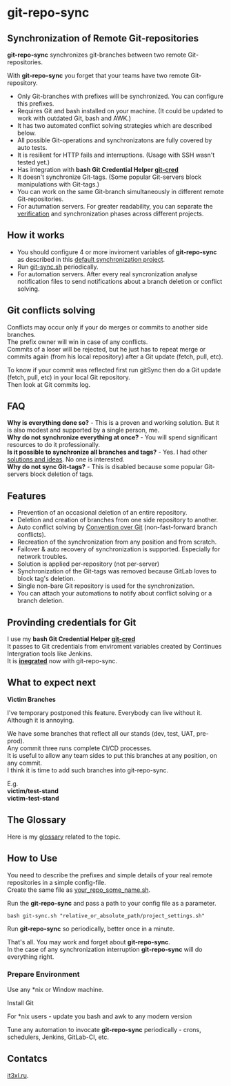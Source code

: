 # git-repo-sync

## Synchronization of Remote Git-repositories

**git-repo-sync** synchronizes git-branches between two remote Git-repositories.

With **git-repo-sync** you forget that your teams have two remote Git-repository.

* Only Git-branches with prefixes will be synchronized. You can configure this prefixes.
* Requires Git and bash installed on your machine. (It could be updated to work with outdated Git, bash and AWK.)
* It has two automated conflict solving strategies which are described below.
* All possible Git-operations and synchronizatons are fully covered by auto tests.
* It is resilient for HTTP fails and interruptions. (Usage with SSH wasn't tested yet.)
* Has integration with **bash Git Credential Helper [git-cred](https://github.com/it3xl/bash-git-credential-helper)**
* It doesn't synchronize Git-tags. (Some popular Git-servers block manipulations with Git-tags.)
* You can work on the same Git-branch simultaneously in different remote Git-repositories.
* For autumation servers. For greater readability, you can separate the [verification](https://github.com/it3xl/git-repo-sync/blob/master/request-git-sync.sh) and synchronization phases across different projects.

## How it works

* You should configure 4 or more inviroment variables of **git-repo-sync** as described in this [default synchronization project](https://github.com/it3xl/git-repo-sync/blob/master/repo_settings/default_sync_project.sh).
* Run [git-sync.sh](https://github.com/it3xl/git-repo-sync/blob/master/git-sync.sh) periodically.
* For automation servers. After every real syncronization analyse notification files to send notifications about a branch deletion or conflict solving.






## Git conflicts solving

Conflicts may occur only if your do merges or commits to another side branches.<br/>
The prefix owner will win in case of any conflicts.<br/>
Commits of a loser will be rejected, but he just has to repeat merge or commits again (from his local repository) after a Git update (fetch, pull, etc).<br/>

To know if your commit was reflected first run gitSync then do a Git update (fetch, pull, etc) in your local Git repository.  
Then look at Git commits log.

## FAQ

**Why is everything done so?** - This is a proven and working solution. But it is also modest and supported by a single person, me.<br/>
**Why do not synchronize everything at once?** - You will spend significant resources to do it professionally.<br/>
**Is it possible to synchronize all branches and tags?** - Yes. I had other [solutions and ideas](https://it3xl.blogspot.com/2018/02/approaches-to-synchronize-git-repos.html). No one is interested.<br/>
**Why do not sync Git-tags?** - This is disabled because some popular Git-servers block deletion of tags.

## Features

* Prevention of an occasional deletion of an entire repository.
* Deletion and creation of branches from one side repository to another.
* Auto conflict solving by [Convention over Git](https://it3xl.blogspot.com/2017/09/convention-over-git.html) (non-fast-forward branch conflicts).
* Recreation of the synchronization from any position and from scratch.
* Failover & auto recovery of synchronization is supported. Especially for network troubles.
* Solution is applied per-repository (not per-server)
* Synchronization of the Git-tags was removed because GitLab loves to block tag's deletion.
* Single non-bare Git repository is used for the synchronization.
* You can attach your automations to notify about conflict solving or a branch deletion.

## Provinding credentials for Git

I use my **bash Git Credential Helper [git-cred](https://github.com/it3xl/bash-git-credential-helper)**<br/>
It passes to Git credentials from enviroment variables created by Continues Intergration tools like Jenkins.<br/>
It is **[inegrated](https://github.com/it3xl/git-repo-sync/blob/master/repo_settings/default_sync_project.sh)** now with git-repo-sync. 

## What to expect next

**Victim Branches**

I've temporary postponed this feature. Everybody can live without it. Although it is annoying.

We have some branches that reflect all our stands (dev, test, UAT, pre-prod).  
Any commit three runs complete CI/CD processes.  
It is useful to allow any team sides to put this branches at any position, on any commit.  
I think it is time to add such branches into git-repo-sync.

E.g.  
**victim/test-stand**  
**victim-test-stand**  

## The Glossary

Here is my [glossary](https://it3xl.blogspot.com/2018/02/glossary-of-synchronization-of-remote.html) related to the topic.

## How to Use

You need to describe the prefixes and simple details of your real remote repositories in a simple config-file.<br/>
Create the same file as [your_repo_some_name.sh](https://github.com/it3xl/git-repo-sync/blob/master/repo_settings/default_sync_project.sh).

Run the **git-repo-sync** and pass a path to your config file as a parameter.<br/>

    bash git-sync.sh "relative_or_absolute_path/project_settings.sh"

Run **git-repo-sync** so periodically, better once in a minute.

That's all. You may work and forget about **git-repo-sync**.<br/>
In the case of any synchronization interruption **git-repo-sync** will do everything right.

### Prepare Environment

Use any \*nix or Window machine.

Install Git

For \*nix users - update you bash and awk to any modern version

Tune any automation to invocate **git-repo-sync** periodically - crons, schedulers, Jenkins, GitLab-CI, etc.

## Contatcs

[it3xl.ru](http://it3xl.ru).
